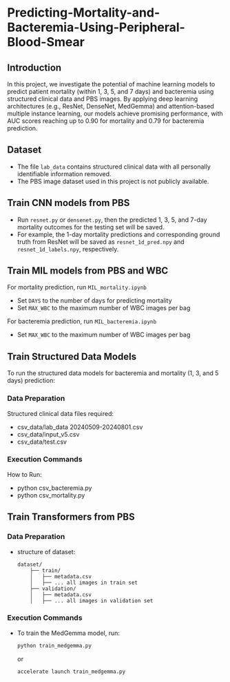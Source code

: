 # Predicting-Mortality-and-Bacteremia-Using-Peripheral-Blood-Smear

## Introduction
In this project, we investigate the potential of machine learning models to predict patient mortality (within 1, 3, 5, and 7 days) and bacteremia using structured clinical data and PBS images. By applying deep learning architectures (e.g., ResNet, DenseNet, MedGemma) and attention-based multiple instance learning, our models achieve promising performance, with AUC scores reaching up to 0.90 for mortality and 0.79 for bacteremia prediction. 

## Dataset
- The file `lab_data` contains structured clinical data with all personally identifiable information removed.
- The PBS image dataset used in this project is not publicly available.

## Train CNN models from PBS

- Run `resnet.py` or `densenet.py`, then the predicted 1, 3, 5, and 7-day mortality outcomes for the testing set will be saved.
- For example, the 1-day mortality predictions and corresponding ground truth from ResNet will be saved as `resnet_1d_pred.npy` and `resnet_1d_labels.npy`, respectively.

## Train MIL models from PBS and WBC

For mortality prediction, run `MIL_mortality.ipynb`
- Set `DAYS` to the number of days for predicting mortality
- Set `MAX_WBC` to the maximum number of WBC images per bag

For bacteremia prediction, run `MIL_bacteremia.ipynb`
- Set `MAX_WBC` to the maximum number of WBC images per bag

## Train Structured Data Models
To run the structured data models for bacteremia and mortality (1, 3, and 5 days) prediction:
### Data Preparation
Structured clinical data files required:
- csv_data/lab_data 20240509-20240801.csv
- csv_data/input_v5.csv
- csv_data/test.csv
### Execution Commands
How to Run:
- python csv_bacteremia.py 
- python csv_mortality.py 

## Train Transformers from PBS
### Data Preparation
- structure of dataset:
    ```
    dataset/
        ├── train/
        │   ├── metadata.csv
        │   ├── ... all images in train set
        ├── validation/
        │   ├── metadata.csv
        │   ├── ... all images in validation set   
    ```

### Execution Commands
- To train the MedGemma model, run:
    ```bash
    python train_medgemma.py 
    ```
    or 
    ```bash
    accelerate launch train_medgemma.py 
    ```